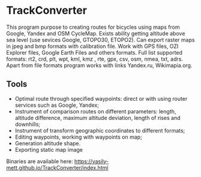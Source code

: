 # TrackConverter
This program purpose to creating routes for bicycles using maps from Google, Yandex and OSM CycleMap. 
Exists ability getting altitude above sea level (use sevices Google, GTOPO30, ETOPO2). 
Can export raster maps in jpeg and bmp formats with calibration file.
Work with GPS files, OZI Explorer files, Google Earth Files and others formats. 
Full list supported formats: rt2, crd, plt, wpt, kml, kmz , rte, gpx, csv, osm, nmea, txt, adrs. 
Apart from file formats program works with links Yandex.ru, Wikimapia.org. 
## Tools
* Optimal route through specified waypoints: direct or with using router services such as Google, Yandex;
* Instrument of comparison routes on different parameters: length, altitude difference, maximum altitude deviation, length of rises and downhills;
* Instrument of transform geographic coordinates to different formats;
* Editing waypoints, working with waypoints on map;
* Generation altitude shape.
* Exporting static map image

Binaries are available here: https://vasily-mett.github.io/TrackConverter/index.html
